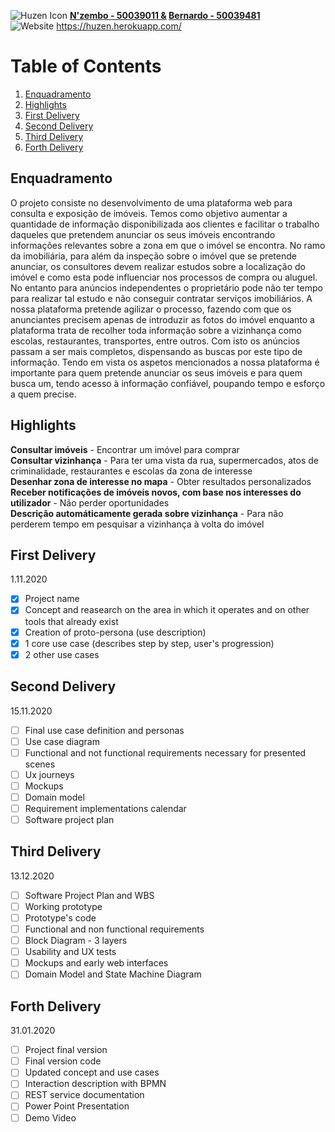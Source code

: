 ![Huzen Icon](https://raw.githubusercontent.com/Silvarini/Huzen/master/Icon/huzen-logo-500.png) **[N'zembo - 50039011 &](https://github.com/Ivanilson-Costa18) [Bernardo - 50039481](https://github.com/Silvarini)**
<br> ![Website](https://img.shields.io/website?down_color=red&down_message=offline&up_color=green&up_message=online&url=https%3A%2F%2Fhuzen.herokuapp.com%2F)            https://huzen.herokuapp.com/


# Table of Contents


1. [Enquadramento](#enquadramento)
2. [Highlights](#highlights)
3. [First Delivery](#first-delivery)
4. [Second Delivery](#second-delivery)
5. [Third Delivery](#third-delivery)
6. [Forth Delivery](#forth-delivery)

## Enquadramento
O projeto consiste no desenvolvimento de uma plataforma web para consulta e exposição de imóveis. Temos como objetivo aumentar a quantidade de informação disponibilizada aos clientes e facilitar o trabalho daqueles que pretendem anunciar os seus imóveis encontrando informações relevantes sobre a zona em que o imóvel se encontra. 
No ramo da imobiliária, para além da inspeção sobre o imóvel que se pretende anunciar, os consultores devem realizar estudos sobre a localização do imóvel e como esta pode influenciar nos processos de compra ou aluguel. No entanto para anúncios independentes o proprietário pode não ter tempo para realizar tal estudo e não conseguir contratar serviços imobiliários.
A nossa plataforma pretende agilizar o processo, fazendo com que os anunciantes precisem apenas de introduzir as fotos do imóvel enquanto a plataforma trata de recolher toda informação sobre a vizinhança como escolas, restaurantes, transportes, entre outros. Com isto os anúncios passam a ser mais completos, dispensando as buscas por este tipo de informação. 
Tendo em vista os aspetos mencionados a nossa plataforma é importante para quem pretende anunciar os seus imóveis e para quem busca um, tendo acesso à informação confiável, poupando tempo e esforço a quem precise.

## Highlights
**Consultar imóveis** - Encontrar um imóvel para comprar<br>
**Consultar vizinhança** - Para ter uma vista da rua, supermercados, atos de criminalidade, restaurantes e escolas da zona de interesse<br>
**Desenhar zona de interesse no mapa** - Obter resultados personalizados<br>
**Receber notificações de imóveis novos, com base nos interesses do utilizador** - Não perder oportunidades<br>
**Descrição automáticamente gerada sobre vizinhança** - Para não perderem tempo em pesquisar a vizinhança à volta do imóvel<br>


## First Delivery
  1.11.2020
- [x] Project name
- [x] Concept and reasearch on the area in which it operates and on other tools that already exist
- [x] Creation of proto-persona (use description)
- [x] 1 core use case (describes step by step, user's progression)
- [x] 2 other use cases

## Second Delivery
  15.11.2020
- [ ] Final use case definition and personas
- [ ] Use case diagram
- [ ] Functional and not functional requirements necessary for presented scenes
- [ ] Ux journeys
- [ ] Mockups
- [ ] Domain model
- [ ] Requirement implementations calendar
- [ ] Software project plan

## Third Delivery
  13.12.2020
- [ ] Software Project Plan and WBS
- [ ] Working prototype
- [ ] Prototype's code
- [ ] Functional and non functional requirements
- [ ] Block Diagram - 3 layers 
- [ ] Usability and UX tests
- [ ] Mockups and early web interfaces
- [ ] Domain Model and State Machine Diagram 

## Forth Delivery
  31.01.2020
- [ ] Project final version
- [ ] Final version code
- [ ] Updated concept and use cases
- [ ] Interaction description with BPMN 
- [ ] REST service documentation
- [ ] Power Point Presentation
- [ ] Demo Video 
